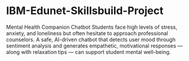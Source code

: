 # IBM-Edunet-Skillsbuild-Project
Mental Health Companion Chatbot  Students face high levels of stress, anxiety, and loneliness but often hesitate to  approach professional counselors. A safe, AI-driven chatbot that detects user mood  through sentiment analysis and generates empathetic, motivational responses — along  with relaxation tips — can support student mental well-being.
